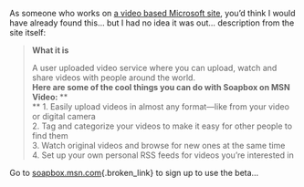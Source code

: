 As someone who works on <a href="http://on10.net" target="_blank" class="broken_link">a video based Microsoft site</a>, you&#8217;d think I would have already found this&#8230; but I had no idea it was out&#8230; description from the site itself:

> **What it is** 
> 
> A user uploaded video service where you can upload, watch and share videos with people around the world.   
> **Here are some of the cool things you can do with Soapbox on MSN Video:&nbsp;****  
>** 1. Easily upload videos in almost any format—like from your video or digital camera  
> 2. Tag and categorize your videos to make it easy for other people to find them  
> 3. Watch original videos and browse for new ones at the same time  
> 4. Set up your own personal RSS feeds for videos you’re interested in

Go to [soapbox.msn.com](http://soapbox.msn.com/){.broken_link} to sign up to use the beta&#8230;